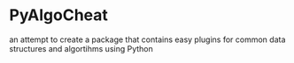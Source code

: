 # PyAlgoCheat
an attempt to create a package that contains easy plugins for common data structures and algortihms using Python
